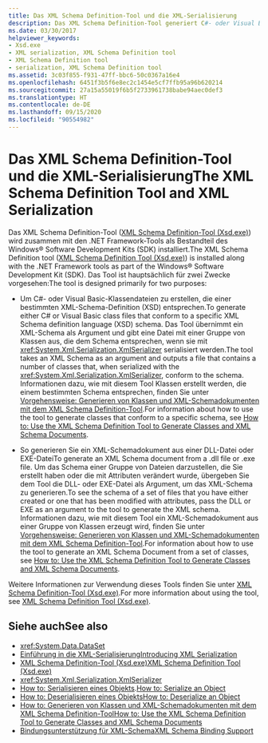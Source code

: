 ```yaml
---
title: Das XML Schema Definition-Tool und die XML-Serialisierung
description: Das XML Schema Definition-Tool generiert C#- oder Visual Basic-Klassendateien für ein XSD-Schema und ein XML-Schema aus einer Bibliothek oder ausführbaren Datei.
ms.date: 03/30/2017
helpviewer_keywords:
- Xsd.exe
- XML serialization, XML Schema Definition tool
- XML Schema Definition tool
- serialization, XML Schema Definition tool
ms.assetid: 3c03f855-f931-47ff-bbc6-50c0367a16e4
ms.openlocfilehash: 6451f3b5f6e8ec2c1454e5cf7ffb95a96b620214
ms.sourcegitcommit: 27a15a55019f6b5f2733961738babe94aec0def3
ms.translationtype: HT
ms.contentlocale: de-DE
ms.lasthandoff: 09/15/2020
ms.locfileid: "90554982"
---
```

# <a name="the-xml-schema-definition-tool-and-xml-serialization"></a><span data-ttu-id="1fb0a-103">Das XML Schema Definition-Tool und die XML-Serialisierung</span><span class="sxs-lookup"><span data-stu-id="1fb0a-103">The XML Schema Definition Tool and XML Serialization</span></span>

<span data-ttu-id="1fb0a-104">Das XML Schema Definition-Tool ([XML Schema Definition-Tool (Xsd.exe)](xml-schema-definition-tool-xsd-exe.md)) wird zusammen mit den .NET Framework-Tools als Bestandteil des Windows&reg; Software Development Kits (SDK) installiert.</span><span class="sxs-lookup"><span data-stu-id="1fb0a-104">The XML Schema Definition tool ([XML Schema Definition Tool (Xsd.exe)](xml-schema-definition-tool-xsd-exe.md)) is installed along with the .NET Framework tools as part of the Windows&reg; Software Development Kit (SDK).</span></span> <span data-ttu-id="1fb0a-105">Das Tool ist hauptsächlich für zwei Zwecke vorgesehen:</span><span class="sxs-lookup"><span data-stu-id="1fb0a-105">The tool is designed primarily for two purposes:</span></span>  
  
- <span data-ttu-id="1fb0a-106">Um C#- oder Visual Basic-Klassendateien zu erstellen, die einer bestimmten XML-Schema-Definition (XSD) entsprechen.</span><span class="sxs-lookup"><span data-stu-id="1fb0a-106">To generate either C# or Visual Basic class files that conform to a specific XML Schema definition language (XSD) schema.</span></span> <span data-ttu-id="1fb0a-107">Das Tool übernimmt ein XML-Schema als Argument und gibt eine Datei mit einer Gruppe von Klassen aus, die dem Schema entsprechen, wenn sie mit <xref:System.Xml.Serialization.XmlSerializer> serialisiert werden.</span><span class="sxs-lookup"><span data-stu-id="1fb0a-107">The tool takes an XML Schema as an argument and outputs a file that contains a number of classes that, when serialized with the <xref:System.Xml.Serialization.XmlSerializer>, conform to the schema.</span></span> <span data-ttu-id="1fb0a-108">Informationen dazu, wie mit diesem Tool Klassen erstellt werden, die einem bestimmten Schema entsprechen, finden Sie unter [Vorgehensweise: Generieren von Klassen und XML-Schemadokumenten mit dem XML Schema Definition-Tool](xml-schema-def-tool-gen.md).</span><span class="sxs-lookup"><span data-stu-id="1fb0a-108">For information about how to use the tool to generate classes that conform to a specific schema, see [How to: Use the XML Schema Definition Tool to Generate Classes and XML Schema Documents](xml-schema-def-tool-gen.md).</span></span>  
  
- <span data-ttu-id="1fb0a-109">So generieren Sie ein XML-Schemadokument aus einer DLL-Datei oder EXE-Datei</span><span class="sxs-lookup"><span data-stu-id="1fb0a-109">To generate an XML Schema document from a .dll file or .exe file.</span></span> <span data-ttu-id="1fb0a-110">Um das Schema einer Gruppe von Dateien darzustellen, die Sie erstellt haben oder die mit Attributen verändert wurde, übergeben Sie dem Tool die DLL- oder EXE-Datei als Argument, um das XML-Schema zu generieren.</span><span class="sxs-lookup"><span data-stu-id="1fb0a-110">To see the schema of a set of files that you have either created or one that has been modified with attributes, pass the DLL or EXE as an argument to the tool to generate the XML schema.</span></span> <span data-ttu-id="1fb0a-111">Informationen dazu, wie mit diesem Tool ein XML-Schemadokument aus einer Gruppe von Klassen erzeugt wird, finden Sie unter [Vorgehensweise: Generieren von Klassen und XML-Schemadokumenten mit dem XML Schema Definition-Tool](xml-schema-def-tool-gen.md).</span><span class="sxs-lookup"><span data-stu-id="1fb0a-111">For information about how to use the tool to generate an XML Schema Document from a set of classes, see [How to: Use the XML Schema Definition Tool to Generate Classes and XML Schema Documents](xml-schema-def-tool-gen.md).</span></span>  
  
<span data-ttu-id="1fb0a-112">Weitere Informationen zur Verwendung dieses Tools finden Sie unter [XML Schema Definition-Tool (Xsd.exe)](xml-schema-definition-tool-xsd-exe.md).</span><span class="sxs-lookup"><span data-stu-id="1fb0a-112">For more information about using the tool, see [XML Schema Definition Tool (Xsd.exe)](xml-schema-definition-tool-xsd-exe.md).</span></span>  
  
## <a name="see-also"></a><span data-ttu-id="1fb0a-113">Siehe auch</span><span class="sxs-lookup"><span data-stu-id="1fb0a-113">See also</span></span>

- <xref:System.Data.DataSet>
- [<span data-ttu-id="1fb0a-114">Einführung in die XML-Serialisierung</span><span class="sxs-lookup"><span data-stu-id="1fb0a-114">Introducing XML Serialization</span></span>](introducing-xml-serialization.md)
- [<span data-ttu-id="1fb0a-115">XML Schema Definition-Tool (Xsd.exe)</span><span class="sxs-lookup"><span data-stu-id="1fb0a-115">XML Schema Definition Tool (Xsd.exe)</span></span>](xml-schema-definition-tool-xsd-exe.md)
- <xref:System.Xml.Serialization.XmlSerializer>
- <span data-ttu-id="1fb0a-116">[How to: Serialisieren eines Objekts](how-to-serialize-an-object.md).</span><span class="sxs-lookup"><span data-stu-id="1fb0a-116">[How to: Serialize an Object](how-to-serialize-an-object.md)</span></span>
- [<span data-ttu-id="1fb0a-117">How to: Deserialisieren eines Objekts</span><span class="sxs-lookup"><span data-stu-id="1fb0a-117">How to: Deserialize an Object</span></span>](how-to-deserialize-an-object.md)
- [<span data-ttu-id="1fb0a-118">How to: Generieren von Klassen und XML-Schemadokumenten mit dem XML Schema Definition-Tool</span><span class="sxs-lookup"><span data-stu-id="1fb0a-118">How to: Use the XML Schema Definition Tool to Generate Classes and XML Schema Documents</span></span>](xml-schema-def-tool-gen.md)
- <span data-ttu-id="1fb0a-119">[Bindungsunterstützung für XML-Schema](/previous-versions/dotnet/netframework-4.0/sh1e66zd(v=vs.100))</span><span class="sxs-lookup"><span data-stu-id="1fb0a-119">[XML Schema Binding Support](/previous-versions/dotnet/netframework-4.0/sh1e66zd(v=vs.100))</span></span>
